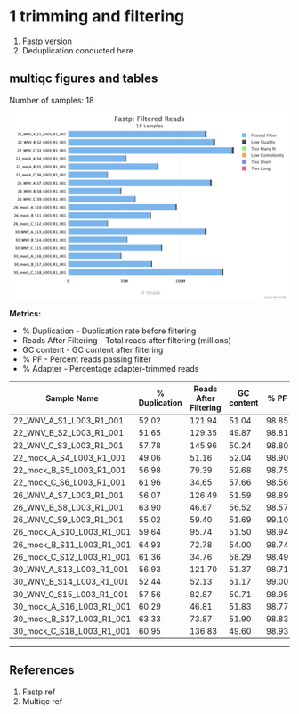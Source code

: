 # 1 trimming and filtering
1. Fastp version 
2. Deduplication conducted here. 

## multiqc figures and tables

Number of samples: 18

<img src="DeDupMultiQC/fastp_filtered_reads_plot.png">

**Metrics:**
- % Duplication - Duplication rate before filtering
- Reads After Filtering - Total reads after filtering (millions)
- GC content - GC content after filtering
- % PF - Percent reads passing filter
- % Adapter - Percentage adapter-trimmed reads

|Sample Name|% Duplication|Reads After Filtering|GC content|% PF|% Adapter|
|---|---|---|---|---|---|
|22_WNV_A_S1_L003_R1_001|52.02|121.94|51.04|98.85|54.77|
|22_WNV_B_S2_L003_R1_001|51.65|129.35|49.87|98.81|53.87|
|22_WNV_C_S3_L003_R1_001|57.78|145.96|50.24|98.80|45.31|
|22_mock_A_S4_L003_R1_001|49.06|51.16|52.04|98.90|60.76|
|22_mock_B_S5_L003_R1_001|56.98|79.39|52.68|98.75|45.11|
|22_mock_C_S6_L003_R1_001|61.96|34.65|57.66|98.56|32.31|
|26_WNV_A_S7_L003_R1_001|56.07|126.49|51.59|98.89|42.44|
|26_WNV_B_S8_L003_R1_001|63.90|46.67|56.52|98.57|34.81|
|26_WNV_C_S9_L003_R1_001|55.02|59.40|51.69|99.10|47.60|
|26_mock_A_S10_L003_R1_001|59.64|95.74|51.50|98.94|47.37|
|26_mock_B_S11_L003_R1_001|64.93|72.78|54.00|98.74|38.66|
|26_mock_C_S12_L003_R1_001|61.36|34.76|58.29|98.49|30.84|
|30_WNV_A_S13_L003_R1_001|56.93|121.70|51.37|98.71|51.53|
|30_WNV_B_S14_L003_R1_001|52.44|52.13|51.17|99.00|57.05|
|30_WNV_C_S15_L003_R1_001|57.56|82.87|50.71|98.95|54.34|
|30_mock_A_S16_L003_R1_001|60.29|46.81|51.83|98.77|45.36|
|30_mock_B_S17_L003_R1_001|63.33|73.87|51.90|98.83|48.93|
|30_mock_C_S18_L003_R1_001|60.95|136.83|49.60|98.93|50.30|

----------------------




## References

1. Fastp ref
2. Multiqc ref


